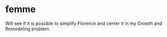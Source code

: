 # femme

Will see if it is possible to simplify Florence and center it in my Growth and Remodeling problem.
